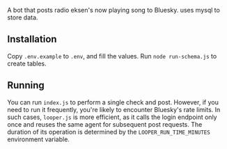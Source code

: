 A bot that posts radio eksen's now playing song to Bluesky. uses mysql to store data.

## Installation

Copy `.env.example` to `.env`, and fill the values.
Run `node run-schema.js` to create tables.

## Running

You can run `index.js` to perform a single check and post. However, if you need to run it frequently, you're likely to encounter Bluesky's rate limits. In such cases, `looper.js` is more efficient, as it calls the login endpoint only once and reuses the same agent for subsequent post requests. The duration of its operation is determined by the `LOOPER_RUN_TIME_MINUTES` environment variable.
